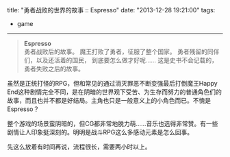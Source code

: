 title: "勇者战败的世界的故事 :: Espresso"
date: "2013-12-28 19:21:00"
tags:
- game
---
> **Espresso**  
> 勇者战败后的故事。
> 魔王打败了勇者，征服了整个国家。
> 勇者残留的同伴们，以及还活着的国民，
> 到底要怎么做才好呢……
> 这是史书不会记载的，勇者失败之后的故事。

虽然是正统打怪的RPG，但和常见的通过消灭罪恶不断变强最后打倒魔王Happy End这种剧情完全不同，是在阴暗的世界观下受苦、为生存而努力的普通角色们的故事，而且也并不都是好结局。主角也只是一般意义上的小角色而已。不愧是Espresso？

整个游戏的场景蛮阴暗的，但CG都非常地脱力萌……音乐也选得非常赞。有一些剧情让人印象挺深刻的。明明是战斗RPG这么多感动元素是怎么回事。

先这么放着有时间再说，流程很长，需要两小时以上。